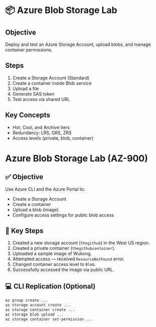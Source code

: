 # 📦 Azure Blob Storage Lab

## Objective

Deploy and test an Azure Storage Account, upload blobs, and manage container permissions.

## Steps

1. Create a Storage Account (Standard)
2. Create a container inside Blob service
3. Upload a file
4. Generate SAS token
5. Test access via shared URL

## Key Concepts

- Hot, Cool, and Archive tiers
- Redundancy: LRS, GRS, ZRS
- Access levels (private, blob, container)

# Azure Blob Storage Lab (AZ-900)

## ✅ Objective
Use Azure CLI and the Azure Portal to:
- Create a Storage Account
- Create a container
- Upload a blob (image)
- Configure access settings for public blob access

## 🔧 Key Steps
1. Created a new storage account (`thegithub`) in the West US region.
2. Created a private container (`thegithubcontainer`).
3. Uploaded a sample image of Wukong.
4. Attempted access — received `ResourceNotFound` error.
5. Changed container access level to `Blob`.
6. Successfully accessed the image via public URL.

## 💻 CLI Replication (Optional)
```bash
az group create ...
az storage account create ...
az storage container create ...
az storage blob upload ...
az storage container set-permission ...

